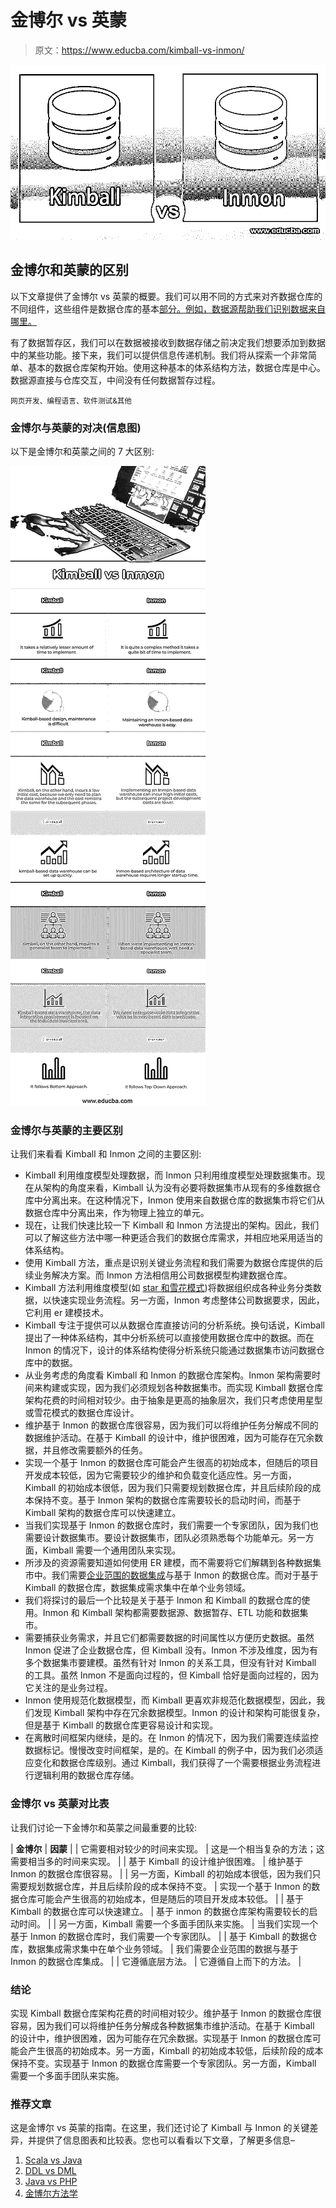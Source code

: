 # 金博尔 vs 英蒙

> 原文：<https://www.educba.com/kimball-vs-inmon/>

![Kimball vs Inmon](img/0a88fa004c3838183df450829d17217f.png)



## 金博尔和英蒙的区别

以下文章提供了金博尔 vs 英蒙的概要。我们可以用不同的方式来对齐数据仓库的不同组件，这些组件是数据仓库的基本[部分。例如，数据源帮助我们识别数据来自哪里。](https://www.educba.com/what-is-data-warehouse/)

有了数据暂存区，我们可以在数据被接收到数据存储之前决定我们想要添加到数据中的某些功能。接下来，我们可以提供信息传递机制。我们将从探索一个非常简单、基本的数据仓库架构开始。使用这种基本的体系结构方法，数据仓库是中心。数据源直接与仓库交互，中间没有任何数据暂存过程。

<small>网页开发、编程语言、软件测试&其他</small>

### 金博尔与英蒙的对决(信息图)

以下是金博尔和英蒙之间的 7 大区别:

![Kimball-vs-Inmon-info](img/5df7dbe3368f6691780a386ad19eae3a.png)



### 金博尔与英蒙的主要区别

让我们来看看 Kimball 和 Inmon 之间的主要区别:

*   Kimball 利用维度模型处理数据，而 Inmon 只利用维度模型处理数据集市。现在从架构的角度来看，Kimball 认为没有必要将数据集市从现有的多维数据仓库中分离出来。在这种情况下，Inmon 使用来自数据仓库的数据集市将它们从数据仓库中分离出来，作为物理上独立的单元。
*   现在，让我们快速比较一下 Kimball 和 Inmon 方法提出的架构。因此，我们可以了解这些方法中哪一种更适合我们的数据仓库需求，并相应地采用适当的体系结构。
*   使用 Kimball 方法，重点是识别关键业务流程和我们需要为数据仓库提供的后续业务解决方案。而 Inmon 方法相信用公司数据模型构建数据仓库。
*   Kimball 方法利用维度模型(如 [star 和雪花模式](https://www.educba.com/star-schema-vs-snowflake-schema/))将数据组织成各种业务分类数据，以快速实现业务流程。另一方面，Inmon 考虑整体公司数据要求，因此，它利用 er 建模技术。
*   Kimball 专注于提供可以从数据仓库直接访问的分析系统。换句话说，Kimball 提出了一种体系结构，其中分析系统可以直接使用数据仓库中的数据。而在 Inmon 的情况下，设计的体系结构使得分析系统只能通过数据集市访问数据仓库中的数据。
*   从业务考虑的角度看 Kimball 和 Inmon 的数据仓库架构。Inmon 架构需要时间来构建或实现，因为我们必须规划各种数据集市。而实现 Kimball 数据仓库架构花费的时间相对较少。由于抽象是更高的抽象层次，我们只考虑使用星型或雪花模式的数据仓库设计。
*   维护基于 Inmon 的数据仓库很容易，因为我们可以将维护任务分解成不同的数据维护活动。在基于 Kimball 的设计中，维护很困难，因为可能存在冗余数据，并且修改需要额外的任务。
*   实现一个基于 Inmon 的数据仓库可能会产生很高的初始成本，但随后的项目开发成本较低，因为它需要较少的维护和负载变化适应性。另一方面，Kimball 的初始成本很低，因为我们只需要规划数据仓库，并且后续阶段的成本保持不变。基于 Inmon 架构的数据仓库需要较长的启动时间，而基于 Kimball 架构的数据仓库可以快速建立。
*   当我们实现基于 Inmon 的数据仓库时，我们需要一个专家团队，因为我们也需要设计数据集市。要设计数据集市，团队必须熟悉每个功能单元。另一方面，Kimball 需要一个通用团队来实现。
*   所涉及的资源需要知道如何使用 ER 建模，而不需要将它们解耦到各种数据集市中。我们需要[企业范围的数据集成](https://www.educba.com/what-is-data-integration/)与基于 Inmon 的数据仓库。而对于基于 Kimball 的数据仓库，数据集成需求集中在单个业务领域。
*   我们将探讨的最后一个比较是关于基于 Inmon 和 Kimball 的数据仓库的使用。Inmon 和 Kimball 架构都需要数据源、数据暂存、ETL 功能和数据集市。
*   需要捕获业务需求，并且它们都需要数据的时间属性以方便历史数据。虽然 Inmon 促进了企业数据仓库，但 Kimball 没有。Inmon 不涉及维度，因为有多个数据集市要建模。虽然有针对 Inmon 的关系工具，但没有针对 Kimball 的工具。虽然 Inmon 不是面向过程的，但 Kimball 恰好是面向过程的，因为它关注的是业务过程。
*   Inmon 使用规范化数据模型，而 Kimball 更喜欢非规范化数据模型，因此，我们发现 Kimball 架构中存在冗余数据模型。Inmon 的设计和架构可能很复杂，但是基于 Kimball 的数据仓库更容易设计和实现。
*   在离散时间框架内继续，是的。在 Inmon 的情况下，因为我们需要连续监控数据标记。慢慢改变时间框架，是的。在 Kimball 的例子中，因为我们必须适应变化和数据仓库级别。通过 Kimball，我们获得了一个需要根据业务流程进行逻辑利用的数据仓库存储。

### 金博尔 vs 英蒙对比表

让我们讨论一下金博尔和英蒙之间最重要的比较:

| **金博尔** | **因蒙** |
| 它需要相对较少的时间来实现。 | 这是一个相当复杂的方法；这需要相当多的时间来实现。 |
| 基于 Kimball 的设计维护很困难。 | 维护基于 Inmon 的数据仓库很容易。 |
| 另一方面，Kimball 的初始成本很低，因为我们只需要规划数据仓库，并且后续阶段的成本保持不变。 | 实现一个基于 Inmon 的数据仓库可能会产生很高的初始成本，但是随后的项目开发成本较低。 |
| 基于 Kimball 的数据仓库可以快速建立。 | 基于 inmon 的数据仓库架构需要较长的启动时间。 |
| 另一方面，Kimball 需要一个多面手团队来实施。 | 当我们实现一个基于 Inmon 的数据仓库时，我们需要一个专家团队。 |
| 基于 Kimball 的数据仓库，数据集成需求集中在单个业务领域。 | 我们需要企业范围的数据与基于 Inmon 的数据仓库集成。 |
| 它遵循底层方法。 | 它遵循自上而下的方法。 |

### 结论

实现 Kimball 数据仓库架构花费的时间相对较少。维护基于 Inmon 的数据仓库很容易，因为我们可以将维护任务分解成各种数据集市维护活动。在基于 Kimball 的设计中，维护很困难，因为可能存在冗余数据。实现基于 Inmon 的数据仓库可能会产生很高的初始成本。另一方面，Kimball 的初始成本较低，后续阶段的成本保持不变。实现基于 Inmon 的数据仓库需要一个专家团队。另一方面，Kimball 需要一个多面手团队来实施。

### 推荐文章

这是金博尔 vs 英蒙的指南。在这里，我们还讨论了 Kimball 与 Inmon 的关键差异，并提供了信息图表和比较表。您也可以看看以下文章，了解更多信息–

1.  [Scala vs Java](https://www.educba.com/scala-vs-java/)
2.  [DDL vs DML](https://www.educba.com/ddl-vs-dml/)
3.  [Java vs PHP](https://www.educba.com/java-vs-php/)
4.  [金博尔方法学](https://www.educba.com/kimball-methodology/)





